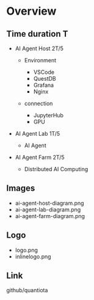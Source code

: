 # Overview 

 ## Time duration T

 - AI Agent Host  2T/5
   - Environment
     - VSCode
     - QuestDB
     - Grafana
     - Nginx 
  
   - connection
     - JupyterHub
     - GPU

 - AI Agent Lab   1T/5
   - AI Agent 

 - AI Agent Farm  2T/5
   - Distributed AI Computing


## Images

- ai-agent-host-diagram.png
- ai-agent-lab-diagram.png
- ai-agent-farm-diagram.png
  
## Logo

- logo.png
- inlinelogo.png

## Link

github/quantiota
